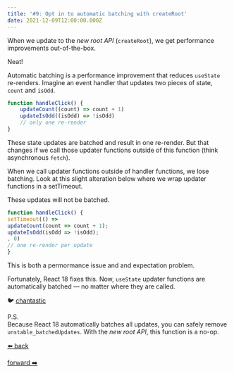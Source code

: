 ```yaml
---
title: '#9: Opt in to automatic batching with createRoot'
date: 2021-12-09T12:00:00.000Z
---
```


When we update to the _new root API_ (`createRoot`), we get performance improvements out-of-the-box.

Neat!

Automatic batching is a performance improvement that reduces `useState` re-renders.
Imagine an event handler that updates two pieces of state, `count` and `isOdd`.

```jsx
function handleClick() {
	updateCount((count) => count + 1)
	updateIsOdd((isOdd) => !isOdd)
	// only one re-render
}
```

These state updates are batched and result in one re-render. But that changes if we call those updater functions outside of this function (think asynchronous `fetch`).

When we call updater functions outside of handler functions, we lose batching. Look at this slight alteration below where we wrap updater functions in a setTimeout.

These updates will not be batched.

```jsx
function handleClick() {
setTimeout(() =>
updateCount(count => count + 1);
updateIsOdd(isOdd => !isOdd);
, 0)
// one re-render per update
}
```

This is both a permormance issue and and expectation problem.

Fortunately, React 18 fixes this. Now, `useState` updater functions are automatically batched — no matter where they are called.

🐦 [chantastic](https://chan.dev/twitter)

P.S.  
Because React 18 automatically batches all updates, you can safely remove `unstable_batchedUpdates`. With the _new root API_, this function is a no-op.

<div class="flex">

[⬅️ back](/lessons/reactholiday/2021/8)

<div class="mx-auto"></div>

[forward ➡️](/lessons/reactholiday/2021/10)

</div>
